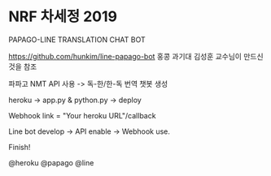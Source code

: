 # NRF 차세정 2019

PAPAGO-LINE TRANSLATION CHAT BOT

https://github.com/hunkim/line-papago-bot 
홍콩 과기대 김성훈 교수님이 만드신 것을 참조


파파고 NMT API 사용 -> 독-한/한-독 번역 챗봇 생성


heroku -> app.py & python.py -> deploy


Webhook link = "Your heroku URL"/callback

Line bot develop -> API enable -> Webhook use.


Finish!


@heroku
@papago
@line
